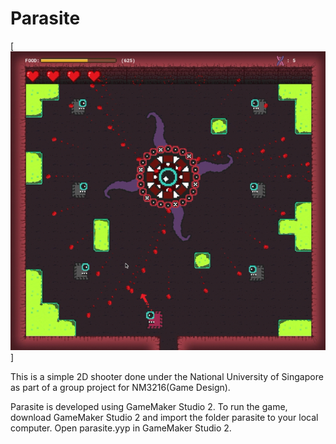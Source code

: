 # Parasite

[![Parasite](https://github.com/ChenXJ98/parasitegit/blob/main/images/1.png)]

 This is a simple 2D shooter done under the National University of Singapore as part of a group project for NM3216(Game Design).

 Parasite is developed using GameMaker Studio 2. To run the game, download GameMaker Studio 2 and import the folder parasite to your local computer. Open parasite.yyp in GameMaker Studio 2.